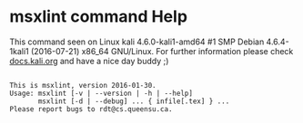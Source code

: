 # msxlint command Help
 
 This command seen on Linux kali 4.6.0-kali1-amd64 #1 SMP Debian 4.6.4-1kali1 (2016-07-21) x86_64 GNU/Linux. For further information please check [docs.kali.org](docs.kali.org) and have a nice day buddy ;) 

~~~

This is msxlint, version 2016-01-30.
Usage: msxlint [-v | --version | -h | --help]
       msxlint [-d | --debug] ... { infile[.tex] } ...
Please report bugs to rdt@cs.queensu.ca.

~~~
